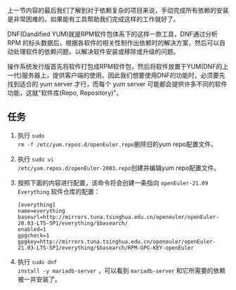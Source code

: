上一节内容的最后我们了解到对于依赖复杂的项目来说，手动完成所有依赖的安装是非常困难的，如果能有工具帮助我们完成这样的工作就好了。

DNF(Dandified YUM)就是RPM软件包体系下的这样一款工具，DNF通过分析 RPM 的标头数据后，根据各软件的相关性制作出依赖时的解决方案，然后可以自动处理软件的依赖问题，以解决软件安装或移除或升级的问题。

操作系统发行版首先将软件打包成RPM软件包，然后将软件放置于YUM(DNF的上一代)服务器上，提供客户端的使用。因此我们想要使用DNF的功能时，必须要先找到适合的 yum server 才行，而每个 yum server 可能都会提供许多不同的软件功能，这就"软件库(Repo, Repository)"。


## 任务

1. 执行 <code exec="sudo rm -f /etc/yum.repos.d/openEuler.repo">sudo rm -f /etc/yum.repos.d/openEuler.repo</code>删除旧的yum repo配置文件。

2. 执行 <code exec="sudo vi /etc/yum.repos.d/openEuler-2003.repo">sudo vi /etc/yum.repos.d/openEuler-2003.repo</code>创建并编辑yum repo配置文件。

3. 按照下面的内容进行配置，该命令将会创建一条指向 `openEuler-21.09 Everything` 软件仓库的配置：

    ```
    [everything]
    name=everything
    baseurl=http://mirrors.tuna.tsinghua.edu.cn/openeuler/openEuler-20.03-LTS-SP1/everything/$basearch/
    enabled=1
    gpgcheck=1
    gpgkey=http://mirrors.tuna.tsinghua.edu.cn/openeuler/openEuler-21.03-LTS-SP1/everything/$basearch/RPM-GPG-KEY-openEuler

    ```

4. 执行 <code exec="sudo dnf install -y mariadb-server">sudo dnf install -y mariadb-server</code> ，可以看到 `mariadb-server` 和它所需要的依赖被一并安装了。